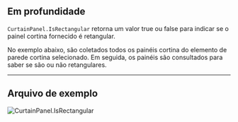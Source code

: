 ## Em profundidade
`CurtainPanel.IsRectangular` retorna um valor true ou false para indicar se o painel cortina fornecido é retangular.

No exemplo abaixo, são coletados todos os painéis cortina do elemento de parede cortina selecionado. Em seguida, os painéis são consultados para saber se são ou não retangulares.
___
## Arquivo de exemplo

![CurtainPanel.IsRectangular](./Revit.Elements.CurtainPanel.IsRectangular_img.jpg)
